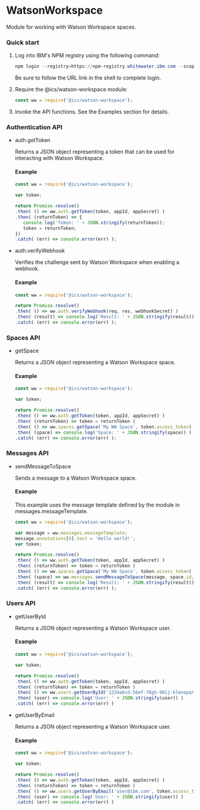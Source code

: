 # WatsonWorkspace

Module for working with Watson Workspace spaces.

### Quick start

1. Log into IBM's NPM registry using the following command:

   ```PowerShell
   npm login --registry=https://npm-registry.whitewater.ibm.com --scope=@ics
   ```

   Be sure to follow the URL link in the shell to complete login.
   
2. Require the @ics/watson-workspace module:

    ```JavaScript
    const ww = require('@ics/watson-workspace');
    ```
    
3. Invoke the API functions. See the Examples section for details.

### Authentication API

- auth.getToken
  
  Returns a JSON object representing a token that can be used for interacting with Watson Workspace.
  
  #### Example
  
  ```JavaScript
  const ww = require('@ics/watson-workspace');
  
  var token;
  
  return Promise.resolve()
  .then( () => ww.auth.getToken(token, appId, appSecret) )
  .then( (returnToken) => {
     console.log('Token: ' + JSON.stringify(returnToken));
     token = returnToken;
  })
  .catch( (err) => console.error(err) );
  ```
  
- auth.verifyWebhook
  
  Verifies the challenge sent by Watson Workspace when enabling a webhook.
  
  #### Example
  
  ```JavaScript
  const ww = require('@ics/watson-workspace');
  
  return Promise.resolve()
  .then( () => ww.auth.verifyWebhook(req, res, webhookSecret) )
  .then( (result) => console.log('Result: ' + JSON.stringify(result)) )
  .catch( (err) => console.error(err) );
  ```

### Spaces API

- getSpace
  
  Returns a JSON object representing a Watson Workspace space.
  
  #### Example
  
  ```JavaScript
  const ww = require('@ics/watson-workspace');
  
  var token;

  return Promise.resolve()
  .then( () => ww.auth.getToken(token, appId, appSecret) )
  .then( (returnToken) => token = returnToken )
  .then( () => ww.spaces.getSpace('My WW Space', token.access_token) )
  .then( (space) => console.log('Space: ' + JSON.stringify(space)) )
  .catch( (err) => console.error(err) );
  ```

### Messages API

- sendMessageToSpace
  
  Sends a message to a Watson Workspace space.
  
  #### Example
  
  This example uses the message template defined by the module in messages.messageTemplate.
  
  ```JavaScript
  const ww = require('@ics/watson-workspace');
  
  var message = ww.messages.messageTemplate;
  message.annotations[0].text = 'Hello world!';
  var token;
  
  return Promise.resolve()
  .then( () => ww.auth.getToken(token, appId, appSecret) )
  .then( (returnToken) => token = returnToken )
  .then( () => ww.spaces.getSpace('My WW Space', token.access_token) )
  .then( (space) => ww.messages.sendMessageToSpace(message, space.id, token.access_token) )
  .then( (result) => console.log('Result: ' + JSON.stringify(result)) )
  .catch( (err) => console.error(err) );
  ```


### Users API

- getUserById
  
  Returns a JSON object representing a Watson Workspace user.
  
  #### Example
  
  ```JavaScript
  const ww = require('@ics/watson-workspace');
  
  var token;
  
  return Promise.resolve()
  .then( () => ww.auth.getToken(token, appId, appSecret) )
  .then( (returnToken) => token = returnToken )
  .then( () => ww.users.getUserById('1234abcd-56ef-78gh-90ij-klmnopqrstuv', token.access_token) )
  .then( (user) => console.log('User: ' + JSON.stringify(user)) )
  .catch( (err) => console.error(err) )
  ```
  
- getUserByEmail
  
  Returns a JSON object representing a Watson Workspace user.
  
  #### Example
  
  ```JavaScript
  const ww = require('@ics/watson-workspace');
  
  var token;
  
  return Promise.resolve()
  .then( () => ww.auth.getToken(token, appId, appSecret) )
  .then( (returnToken) => token = returnToken )
  .then( () => ww.users.getUserByEmail('user@ibm.com', token.access_token) )
  .then( (user) => console.log('User: ' + JSON.stringify(user)) )
  .catch( (err) => console.error(err) )
  ```